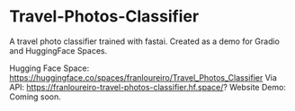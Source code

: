 # Travel-Photos-Classifier
A travel photo classifier trained with fastai. Created as a demo for Gradio and HuggingFace Spaces.

Hugging Face Space: https://huggingface.co/spaces/franloureiro/Travel_Photos_Classifier
Via API: https://franloureiro-travel-photos-classifier.hf.space/?
Website Demo: Coming soon. 
